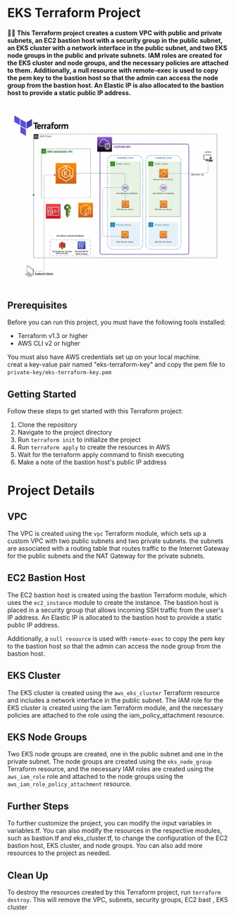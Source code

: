 # EKS Terraform Project

#### 👷‍♀️ This Terraform project creates a custom VPC with public and private subnets, an EC2 bastion host with a security group in the public subnet, an EKS cluster with a network interface in the public subnet, and two EKS node groups in the public and private subnets. IAM roles are created for the EKS cluster and node groups, and the necessary policies are attached to them. Additionally, a null resource with remote-exec is used to copy the pem key to the bastion host so that the admin can access the node group from the bastion host. An Elastic IP is also allocated to the bastion host to provide a static public IP address.



![alt text](Diagram.jpeg)


## Prerequisites
Before you can run this project, you must have the following tools installed:

- Terraform v1.3 or higher
- AWS CLI v2 or higher


You must also have AWS credentials set up on your local machine. <br>
creat a key-value pair named "eks-terraform-key" and copy the pem file to `private-key/eks-terraform-key.pem`

## Getting Started
Follow these steps to get started with this Terraform project:

1. Clone the repository
2. Navigate to the project directory
3. Run `terraform init` to initialize the project
4. Run `terraform apply` to create the resources in AWS
5. Wait for the terraform apply command to finish executing
6. Make a note of the bastion host's public IP address


# Project Details

## VPC

The VPC is created using the `vpc` Terraform module, which sets up a custom VPC with two public subnets and two private subnets. the subnets are associated with a routing table that routes traffic to the Internet Gateway for the public subnets and the NAT Gateway for the private subnets.

## EC2 Bastion Host

The EC2 bastion host is created using the bastion Terraform module, which uses the `ec2_instance` module to create the instance. The bastion host is placed in a security group that allows incoming SSH traffic from the user's IP address. An Elastic IP is allocated to the bastion host to provide a static public IP address.

Additionally, a `null resource` is used with `remote-exec` to copy the pem key to the bastion host so that the admin can access the node group from the bastion host.

## EKS Cluster

The EKS cluster is created using the `aws_eks_cluster` Terraform resource and includes a network interface in the public subnet. The IAM role for the EKS cluster is created using the iam Terraform module, and the necessary policies are attached to the role using the iam_policy_attachment resource.

## EKS Node Groups

Two EKS node groups are created, one in the public subnet and one in the private subnet. The node groups are created using the `eks_node_group` Terraform resource, and the necessary IAM roles are created using the `aws_iam_role` role  and attached to the node groups using the `aws_iam_role_policy_attachment` resource.

## Further Steps

To further customize the project, you can modify the input variables in variables.tf. You can also modify the resources in the respective modules, such as bastion.tf and eks_cluster.tf, to change the configuration of the EC2 bastion host, EKS cluster, and node groups. You can also add more resources to the project as needed.

## Clean Up
To destroy the resources created by this Terraform project, run `terraform destroy`. This will remove the VPC, subnets, security groups, EC2 bast , EKS cluster
